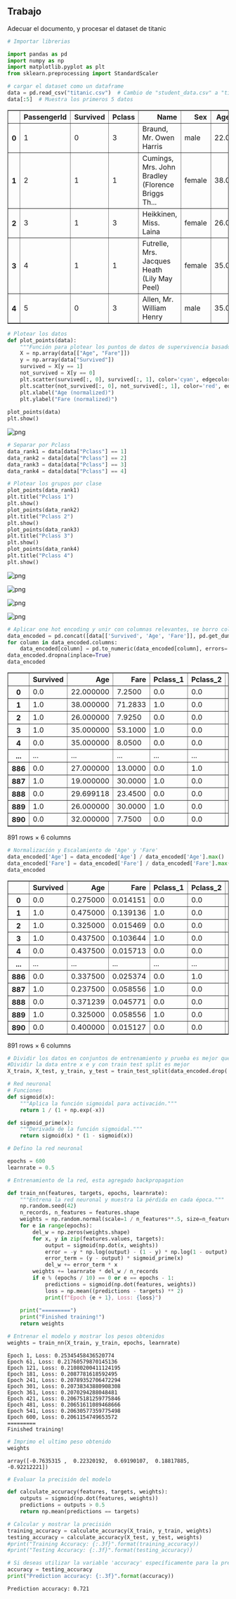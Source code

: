 ## Trabajo

Adecuar el documento, y procesar el dataset de titanic


```python
# Importar librerias

import pandas as pd
import numpy as np
import matplotlib.pyplot as plt
from sklearn.preprocessing import StandardScaler
```


```python
# cargar el dataset como un dataframe
data = pd.read_csv("titanic.csv")  # Cambio de "student_data.csv" a "titanic.csv"
data[:5]  # Muestra los primeros 5 datos

```




<div>
<style scoped>
    .dataframe tbody tr th:only-of-type {
        vertical-align: middle;
    }

    .dataframe tbody tr th {
        vertical-align: top;
    }

    .dataframe thead th {
        text-align: right;
    }
</style>
<table border="1" class="dataframe">
  <thead>
    <tr style="text-align: right;">
      <th></th>
      <th>PassengerId</th>
      <th>Survived</th>
      <th>Pclass</th>
      <th>Name</th>
      <th>Sex</th>
      <th>Age</th>
      <th>SibSp</th>
      <th>Parch</th>
      <th>Ticket</th>
      <th>Fare</th>
      <th>Cabin</th>
      <th>Embarked</th>
    </tr>
  </thead>
  <tbody>
    <tr>
      <th>0</th>
      <td>1</td>
      <td>0</td>
      <td>3</td>
      <td>Braund, Mr. Owen Harris</td>
      <td>male</td>
      <td>22.0</td>
      <td>1</td>
      <td>0</td>
      <td>A/5 21171</td>
      <td>7.2500</td>
      <td>NaN</td>
      <td>S</td>
    </tr>
    <tr>
      <th>1</th>
      <td>2</td>
      <td>1</td>
      <td>1</td>
      <td>Cumings, Mrs. John Bradley (Florence Briggs Th...</td>
      <td>female</td>
      <td>38.0</td>
      <td>1</td>
      <td>0</td>
      <td>PC 17599</td>
      <td>71.2833</td>
      <td>C85</td>
      <td>C</td>
    </tr>
    <tr>
      <th>2</th>
      <td>3</td>
      <td>1</td>
      <td>3</td>
      <td>Heikkinen, Miss. Laina</td>
      <td>female</td>
      <td>26.0</td>
      <td>0</td>
      <td>0</td>
      <td>STON/O2. 3101282</td>
      <td>7.9250</td>
      <td>NaN</td>
      <td>S</td>
    </tr>
    <tr>
      <th>3</th>
      <td>4</td>
      <td>1</td>
      <td>1</td>
      <td>Futrelle, Mrs. Jacques Heath (Lily May Peel)</td>
      <td>female</td>
      <td>35.0</td>
      <td>1</td>
      <td>0</td>
      <td>113803</td>
      <td>53.1000</td>
      <td>C123</td>
      <td>S</td>
    </tr>
    <tr>
      <th>4</th>
      <td>5</td>
      <td>0</td>
      <td>3</td>
      <td>Allen, Mr. William Henry</td>
      <td>male</td>
      <td>35.0</td>
      <td>0</td>
      <td>0</td>
      <td>373450</td>
      <td>8.0500</td>
      <td>NaN</td>
      <td>S</td>
    </tr>
  </tbody>
</table>
</div>




```python
# Plotear los datos
def plot_points(data):
    """Función para plotear los puntos de datos de supervivencia basado en 'Age' y 'Fare'."""
    X = np.array(data[["Age", "Fare"]])
    y = np.array(data["Survived"])
    survived = X[y == 1]
    not_survived = X[y == 0]
    plt.scatter(survived[:, 0], survived[:, 1], color='cyan', edgecolor='k', label='Survived')
    plt.scatter(not_survived[:, 0], not_survived[:, 1], color='red', edgecolor='k', label='Not Survived')
    plt.xlabel("Age (normalized)")
    plt.ylabel("Fare (normalized)")
    
plot_points(data)
plt.show()

```


    
![png](7_back_porpagation_titanic_files/7_back_porpagation_titanic_3_0.png)
    



```python
# Separar por Pclass
data_rank1 = data[data["Pclass"] == 1]  
data_rank2 = data[data["Pclass"] == 2]
data_rank3 = data[data["Pclass"] == 3]
data_rank4 = data[data["Pclass"] == 4]

# Plotear los grupos por clase
plot_points(data_rank1)
plt.title("Pclass 1")
plt.show()
plot_points(data_rank2)
plt.title("Pclass 2")
plt.show()
plot_points(data_rank3)
plt.title("Pclass 3")
plt.show()
plot_points(data_rank4)
plt.title("Pclass 4")
plt.show()

```


    
![png](7_back_porpagation_titanic_files/7_back_porpagation_titanic_4_0.png)
    



    
![png](7_back_porpagation_titanic_files/7_back_porpagation_titanic_4_1.png)
    



    
![png](7_back_porpagation_titanic_files/7_back_porpagation_titanic_4_2.png)
    



    
![png](7_back_porpagation_titanic_files/7_back_porpagation_titanic_4_3.png)
    



```python
# Aplicar one hot encoding y unir con columnas relevantes, se borro columna Pclass
data_encoded = pd.concat([data[['Survived', 'Age', 'Fare']], pd.get_dummies(data['Pclass'], prefix='Pclass')], axis=1)
for column in data_encoded.columns:
    data_encoded[column] = pd.to_numeric(data_encoded[column], errors='coerce').astype(np.float64)
data_encoded.dropna(inplace=True)
data_encoded
```




<div>
<style scoped>
    .dataframe tbody tr th:only-of-type {
        vertical-align: middle;
    }

    .dataframe tbody tr th {
        vertical-align: top;
    }

    .dataframe thead th {
        text-align: right;
    }
</style>
<table border="1" class="dataframe">
  <thead>
    <tr style="text-align: right;">
      <th></th>
      <th>Survived</th>
      <th>Age</th>
      <th>Fare</th>
      <th>Pclass_1</th>
      <th>Pclass_2</th>
      <th>Pclass_3</th>
    </tr>
  </thead>
  <tbody>
    <tr>
      <th>0</th>
      <td>0.0</td>
      <td>22.000000</td>
      <td>7.2500</td>
      <td>0.0</td>
      <td>0.0</td>
      <td>1.0</td>
    </tr>
    <tr>
      <th>1</th>
      <td>1.0</td>
      <td>38.000000</td>
      <td>71.2833</td>
      <td>1.0</td>
      <td>0.0</td>
      <td>0.0</td>
    </tr>
    <tr>
      <th>2</th>
      <td>1.0</td>
      <td>26.000000</td>
      <td>7.9250</td>
      <td>0.0</td>
      <td>0.0</td>
      <td>1.0</td>
    </tr>
    <tr>
      <th>3</th>
      <td>1.0</td>
      <td>35.000000</td>
      <td>53.1000</td>
      <td>1.0</td>
      <td>0.0</td>
      <td>0.0</td>
    </tr>
    <tr>
      <th>4</th>
      <td>0.0</td>
      <td>35.000000</td>
      <td>8.0500</td>
      <td>0.0</td>
      <td>0.0</td>
      <td>1.0</td>
    </tr>
    <tr>
      <th>...</th>
      <td>...</td>
      <td>...</td>
      <td>...</td>
      <td>...</td>
      <td>...</td>
      <td>...</td>
    </tr>
    <tr>
      <th>886</th>
      <td>0.0</td>
      <td>27.000000</td>
      <td>13.0000</td>
      <td>0.0</td>
      <td>1.0</td>
      <td>0.0</td>
    </tr>
    <tr>
      <th>887</th>
      <td>1.0</td>
      <td>19.000000</td>
      <td>30.0000</td>
      <td>1.0</td>
      <td>0.0</td>
      <td>0.0</td>
    </tr>
    <tr>
      <th>888</th>
      <td>0.0</td>
      <td>29.699118</td>
      <td>23.4500</td>
      <td>0.0</td>
      <td>0.0</td>
      <td>1.0</td>
    </tr>
    <tr>
      <th>889</th>
      <td>1.0</td>
      <td>26.000000</td>
      <td>30.0000</td>
      <td>1.0</td>
      <td>0.0</td>
      <td>0.0</td>
    </tr>
    <tr>
      <th>890</th>
      <td>0.0</td>
      <td>32.000000</td>
      <td>7.7500</td>
      <td>0.0</td>
      <td>0.0</td>
      <td>1.0</td>
    </tr>
  </tbody>
</table>
<p>891 rows × 6 columns</p>
</div>




```python
# Normalización y Escalamiento de 'Age' y 'Fare'
data_encoded['Age'] = data_encoded['Age'] / data_encoded['Age'].max()
data_encoded['Fare'] = data_encoded['Fare'] / data_encoded['Fare'].max()
data_encoded
```




<div>
<style scoped>
    .dataframe tbody tr th:only-of-type {
        vertical-align: middle;
    }

    .dataframe tbody tr th {
        vertical-align: top;
    }

    .dataframe thead th {
        text-align: right;
    }
</style>
<table border="1" class="dataframe">
  <thead>
    <tr style="text-align: right;">
      <th></th>
      <th>Survived</th>
      <th>Age</th>
      <th>Fare</th>
      <th>Pclass_1</th>
      <th>Pclass_2</th>
      <th>Pclass_3</th>
    </tr>
  </thead>
  <tbody>
    <tr>
      <th>0</th>
      <td>0.0</td>
      <td>0.275000</td>
      <td>0.014151</td>
      <td>0.0</td>
      <td>0.0</td>
      <td>1.0</td>
    </tr>
    <tr>
      <th>1</th>
      <td>1.0</td>
      <td>0.475000</td>
      <td>0.139136</td>
      <td>1.0</td>
      <td>0.0</td>
      <td>0.0</td>
    </tr>
    <tr>
      <th>2</th>
      <td>1.0</td>
      <td>0.325000</td>
      <td>0.015469</td>
      <td>0.0</td>
      <td>0.0</td>
      <td>1.0</td>
    </tr>
    <tr>
      <th>3</th>
      <td>1.0</td>
      <td>0.437500</td>
      <td>0.103644</td>
      <td>1.0</td>
      <td>0.0</td>
      <td>0.0</td>
    </tr>
    <tr>
      <th>4</th>
      <td>0.0</td>
      <td>0.437500</td>
      <td>0.015713</td>
      <td>0.0</td>
      <td>0.0</td>
      <td>1.0</td>
    </tr>
    <tr>
      <th>...</th>
      <td>...</td>
      <td>...</td>
      <td>...</td>
      <td>...</td>
      <td>...</td>
      <td>...</td>
    </tr>
    <tr>
      <th>886</th>
      <td>0.0</td>
      <td>0.337500</td>
      <td>0.025374</td>
      <td>0.0</td>
      <td>1.0</td>
      <td>0.0</td>
    </tr>
    <tr>
      <th>887</th>
      <td>1.0</td>
      <td>0.237500</td>
      <td>0.058556</td>
      <td>1.0</td>
      <td>0.0</td>
      <td>0.0</td>
    </tr>
    <tr>
      <th>888</th>
      <td>0.0</td>
      <td>0.371239</td>
      <td>0.045771</td>
      <td>0.0</td>
      <td>0.0</td>
      <td>1.0</td>
    </tr>
    <tr>
      <th>889</th>
      <td>1.0</td>
      <td>0.325000</td>
      <td>0.058556</td>
      <td>1.0</td>
      <td>0.0</td>
      <td>0.0</td>
    </tr>
    <tr>
      <th>890</th>
      <td>0.0</td>
      <td>0.400000</td>
      <td>0.015127</td>
      <td>0.0</td>
      <td>0.0</td>
      <td>1.0</td>
    </tr>
  </tbody>
</table>
<p>891 rows × 6 columns</p>
</div>




```python
# Dividir los datos en conjuntos de entrenamiento y prueba es mejor que la 90 y 10
#Dividir la data entre x e y con train test split es mejor
X_train, X_test, y_train, y_test = train_test_split(data_encoded.drop('Survived', axis=1), data_encoded['Survived'], test_size=0.2, random_state=42)

```


```python
# Red neuronal
# Funciones
def sigmoid(x):
    """Aplica la función sigmoidal para activación."""
    return 1 / (1 + np.exp(-x))

def sigmoid_prime(x):
    """Derivada de la función sigmoidal."""
    return sigmoid(x) * (1 - sigmoid(x))
```


```python
# Defino la red neuronal

epochs = 600
learnrate = 0.5

# Entrenamiento de la red, esta agregado backpropagation

def train_nn(features, targets, epochs, learnrate):
    """Entrena la red neuronal y muestra la pérdida en cada época."""
    np.random.seed(42)
    n_records, n_features = features.shape
    weights = np.random.normal(scale=1 / n_features**.5, size=n_features)
    for e in range(epochs):
        del_w = np.zeros(weights.shape)
        for x, y in zip(features.values, targets):
            output = sigmoid(np.dot(x, weights))
            error = -y * np.log(output) - (1 - y) * np.log(1 - output)
            error_term = (y - output) * sigmoid_prime(x)
            del_w += error_term * x
        weights += learnrate * del_w / n_records
        if e % (epochs / 10) == 0 or e == epochs - 1:
            predictions = sigmoid(np.dot(features, weights))
            loss = np.mean((predictions - targets) ** 2)
            print(f"Epoch {e + 1}, Loss: {loss}")
    
    print("=========")
    print("Finished training!")
    return weights

```


```python
# Entrenar el modelo y mostrar los pesos obtenidos
weights = train_nn(X_train, y_train, epochs, learnrate)
```

    Epoch 1, Loss: 0.25345458436520774
    Epoch 61, Loss: 0.21760579870145136
    Epoch 121, Loss: 0.21080200411124195
    Epoch 181, Loss: 0.2087781618592495
    Epoch 241, Loss: 0.20789352706472294
    Epoch 301, Loss: 0.20738343880908308
    Epoch 361, Loss: 0.2070294288048481
    Epoch 421, Loss: 0.20675181259775846
    Epoch 481, Loss: 0.20651611089468666
    Epoch 541, Loss: 0.20630577359775498
    Epoch 600, Loss: 0.2061154749653572
    =========
    Finished training!
    


```python
# Imprimo el ultimo peso obtenido
weights
```




    array([-0.7635315 ,  0.22320192,  0.69190107,  0.18817885, -0.92212221])




```python
# Evaluar la precisión del modelo

def calculate_accuracy(features, targets, weights):
    outputs = sigmoid(np.dot(features, weights))
    predictions = outputs > 0.5
    return np.mean(predictions == targets)

# Calcular y mostrar la precisión
training_accuracy = calculate_accuracy(X_train, y_train, weights)
testing_accuracy = calculate_accuracy(X_test, y_test, weights)
#print("Training Accuracy: {:.3f}".format(training_accuracy))
#print("Testing Accuracy: {:.3f}".format(testing_accuracy))

# Si deseas utilizar la variable 'accuracy' específicamente para la precisión de prueba y luego imprimir
accuracy = testing_accuracy
print("Prediction accuracy: {:.3f}".format(accuracy))

```

    Prediction accuracy: 0.721
    
